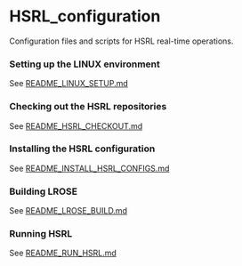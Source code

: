 # HSRL_configuration

Configuration files and scripts for HSRL real-time operations.

### Setting up the LINUX environment

  See [README_LINUX_SETUP.md](./docs/README_LINUX_SETUP.md)

### Checking out the HSRL repositories

  See [README_HSRL_CHECKOUT.md](./docs/README_HSRL_CHECKOUT.md)

### Installing the HSRL configuration

  See [README_INSTALL_HSRL_CONFIGS.md](./docs/README_INSTALL_HSRL_CONFIGS.md)

### Building LROSE

  See [README_LROSE_BUILD.md](./docs/README_LROSE_BUILD.md)

### Running HSRL

  See [README_RUN_HSRL.md](./docs/README_RUN_HSRL.md)

